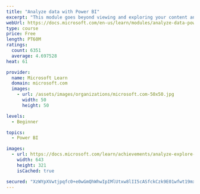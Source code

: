 ```yaml
---
title: "Analyze data with Power BI"
excerpt: "This module goes beyond viewing and exploring your content and explains how to interact with it by working with reports and dashboards to uncover and share new business insights."
webUrl: https://docs.microsoft.com/en-us/learn/modules/analyze-data-power-bi/
type: course
price: Free
length: PT60M
ratings:
  count: 6351
  average: 4.697528
heat: 61

provider:
  name: Microsoft Learn
  domain: microsoft.com
  images:
    - url: /assets/images/organizations/microsoft.com-50x50.jpg
      width: 50
      height: 50

levels:
  - Beginner

topics:
  - Power BI

images:
  - url: https://docs.microsoft.com/learn/achievements/analyze-explore-data-power-bi-social.png
    width: 643
    height: 321
    isCached: true

secured: "XzWYpXVwtjpqfc0+e0wGmQhWhwIpIMlUtxw8lII5cASfckCzk9E01wfwt19mxOc3jtBjbS0rSO8d3fSo8eWIG0VciDYtmtYrhdJJofcZ4VFsur9h5mwoBOGInQ6qPOo4MpUgyWphEDIlIMx+69IxR8j68xeCHbFdz5R5GeDhRS1u6eIIYylke/vwCD4MLpuxJYNKmASW7FAy3W25okspjLjhMGvslAlKT3+Dw/YcPa7PXdLM8yqkBvJA1pSIp0IRUKn7YprBdOB8fJ5rhnMHyiuf34kdleZ5gemjWLzyR0c+yb5hRe3PyhJrPyR4gWkAwfK9q8JB81LPgY97zIm2vs8W1AS4u2T3U9rtvltINl6i2DnzCZvo+g1BwQkqJFfo562Is9alJriqUDElggIzYOV+aQx3IlpwIWJP0OYL614=;zJ40Dc+wbHyB5UQGwg+GbQ=="
---
```


